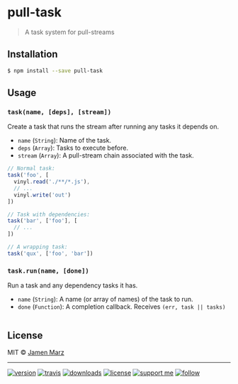 # pull-task

> A task system for pull-streams

## Installation

```sh
$ npm install --save pull-task
```

## Usage

### `task(name, [deps], [stream])`

Create a task that runs the stream after running any tasks it depends on.

 - `name` (`String`): Name of the task.
 - `deps` (`Array`): Tasks to execute before.
 - `stream` (`Array`): A pull-stream chain associated with the task.

```js
// Normal task:
task('foo', [
  vinyl.read('./**/*.js'),
  // ...
  vinyl.write('out')
])

// Task with dependencies:
task('bar', ['foo'], [
  // ...
])

// A wrapping task:
task('qux', ['foo', 'bar'])
```

### `task.run(name, [done])`

Run a task and any dependency tasks it has.

 - `name` (`String`): A name (or array of names) of the task to run.
 - `done` (`Function`): A completion callback.  Receives `(err, task || tasks)`

```js
```

## License

MIT © [Jamen Marz](https://git.io/jamen)

---

[![version](https://img.shields.io/npm/v/pull-task.svg?style=flat-square)][package] [![travis](https://img.shields.io/travis/jamen/pull-task.svg?style=flat-square)](https://travis-ci.org/jamen/pull-task) [![downloads](https://img.shields.io/npm/dt/pull-task.svg?style=flat-square)][package] [![license](https://img.shields.io/npm/l/pull-task.svg?style=flat-square)][package] [![support me](https://img.shields.io/badge/support%20me-paypal-green.svg?style=flat-square)](https://paypal.me/jamenmarz/5usd) [![follow](https://img.shields.io/github/followers/jamen.svg?style=social&label=Follow)](https://github.com/jamen)

[package]: https://npmjs.org/package/pull-task
